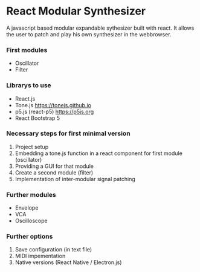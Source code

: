 # React Modular Synthesizer

A javascript based modular expandable sythesizer built with react.
It allows the user to patch and play his own synthesizer in the webbrowser.

### First modules
- Oscillator
- Filter

### Librarys to use
- React.js
- Tone.js https://tonejs.github.io
- p5.js (react-p5) https://p5js.org
- React Bootstrap 5 

### Necessary steps for first minimal version
1. Project setup
2. Embedding a tone.js function in a react component for first module (oscillator)
3. Providing a GUI for that module
4. Create a second module (filter)
5. Implementation of inter-modular signal patching 

### Further modules
- Envelope
- VCA
- Oscilloscope

### Further options
1. Save configuration (in text file)
2. MIDI impementation
3. Native versions (React Native / Electron.js)
